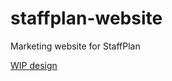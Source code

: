 # staffplan-website
Marketing website for StaffPlan

<a href="https://www.figma.com/design/5SwgdLpBwaSsO8fjy6vAFy/Case-Study-and-landing?node-id=0-12&t=WP0gtfLEpNjYSjoG-4">WIP design</a>
